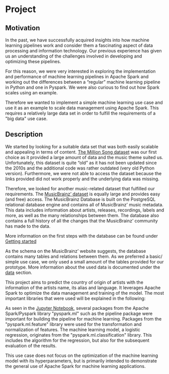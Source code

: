 # Project

## Motivation

In the past, we have successfully acquired insights into how machine learning pipelines work and consider them a fascinating aspect of data processing and information technology. Our previous experience has given us an understanding of the challenges involved in developing and optimizing these pipelines.

For this reason, we were very interested in exploring the implementation and performance of machine learning pipelines in Apache Spark and working out the differences between a “regular” machine learning pipeline in Python and one in Pyspark. We were also curious to find out how Spark scales using an example.

Therefore we wanted to implement a simple machine learning use case and use it as an example to scale data management using Apache Spark. This requires a relatively large data set in order to fulfill the requirements of a "big data" use case.

## Description

We started by looking for a suitable data set that was both easily scalable and appealing in terms of content. [The Million Song dataset](http://millionsongdataset.com/) was our first choice as it provided a large amount of data and the music theme suited us. Unfortunately, this dataset is quite “old” as it has not been updated since the 2010s and the additional code was rather outdated (very old Python version). Furthermore, we were not able to access the dataset because the links provided did not work properly and the underlying data was missing.

Therefore, we looked for another music-related dataset that fulfilled our requirements. The [MusicBrainz’ dataset](https://musicbrainz.org/doc/MusicBrainz_Database) is equally large and provides easy (and free) access. The MusicBrainz Database is built on the PostgreSQL relational database engine and contains all of MusicBrainz’ music metadata. This data includes information about artists, releases, recordings, labels and more, as well as the many relationships between them. The database also contains a full history of all the changes that the MusicBrainz’ community has made to the data.

More information on the first steps with the database can be found under [Getting started](./getting-started.md) 

As the schema on the MusicBrainz’ website suggests, the database contains many tables and relations between them. As we preferred a basic/ simple use case, we only used a small amount of the tables provided for our prototype. More information about the used data is documented under the [data](./data.md) section.

This project aims to predict the country of origin of artists with the information of the artists name, its alias and language. It leverages Apache Spark to optimize the data management and training of the model. The most important libraries that were used will be explained in the following:

As seen in the [Jupyter Notebook](../notebooks/spark.ipynb), several packages from the Apache Spark/Pyspark library "pyspark.ml" such as the pipeline package were important for building the pipeline for machine learning. Packages from the "pyspark.ml.feature" library were used for the transformation and normalization of features. The machine learning model, a logistic regression, originates from the "pyspark.ml.classification" library. This includes the algorithm for the regression, but also for the subsequent evaluation of the results.

This use case does not focus on the optimization of the machine learning model with its hyperparameters, but is primarily intended to demonstrate the general use of Apache Spark for machine learning applications.
